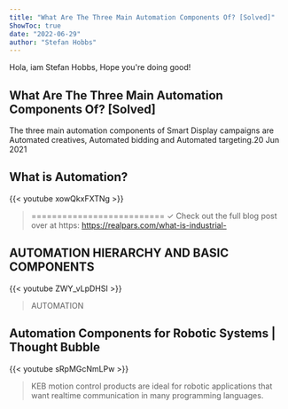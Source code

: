 ```yaml
---
title: "What Are The Three Main Automation Components Of? [Solved]"
ShowToc: true 
date: "2022-06-29"
author: "Stefan Hobbs" 
---
```


Hola, iam Stefan Hobbs, Hope you're doing good!
## What Are The Three Main Automation Components Of? [Solved]
The three main automation components of Smart Display campaigns are Automated creatives, Automated bidding and Automated targeting.20 Jun 2021

## What is Automation?
{{< youtube xowQkxFXTNg >}}
>========================== ✓ Check out the full blog post over at https: https://realpars.com/what-is-industrial-

## AUTOMATION  HIERARCHY AND BASIC COMPONENTS
{{< youtube ZWY_vLpDHSI >}}
>AUTOMATION

## Automation Components for Robotic Systems | Thought Bubble
{{< youtube sRpMGcNmLPw >}}
>KEB motion control products are ideal for robotic applications that want realtime communication in many programming languages.

